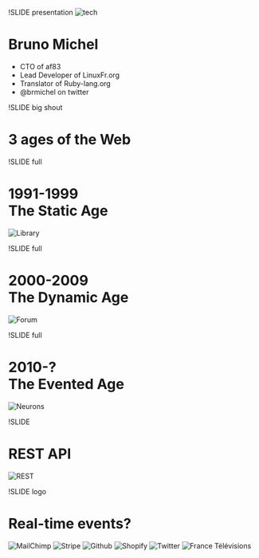 !SLIDE presentation
![tech](images/tech.png)
# Bruno Michel #

* CTO of af83
* Lead Developer of LinuxFr.org
* Translator of Ruby-lang.org
* @brmichel on twitter

!SLIDE big shout
# 3 ages of the Web #

!SLIDE full
# 1991-1999<br/> The Static Age #
![Library](images/library.jpg)

!SLIDE full
# 2000-2009<br/> The Dynamic Age #
![Forum](images/forum.jpg)

!SLIDE full
# 2010-?<br/> The Evented Age #
![Neurons](images/neurons.jpg)

!SLIDE
# REST API #

![REST](images/rest.png)

!SLIDE logo
# Real-time events? #

![MailChimp](images/mailchimp.png)
![Stripe](images/stripe.png)
![Github](images/github.png)
![Shopify](images/shopify.png)
![Twitter](images/twitter.png)
![France Télévisions](images/ftv.png)
